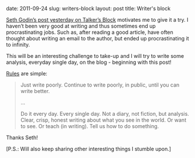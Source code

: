 date: 2011-09-24
slug: writers-block
layout: post
title: Writer's block


<p><a href="http://sethgodin.typepad.com/seths_blog/2011/09/talkers-block.html" target="_blank">Seth Godin&#8217;s post yesterday on Talker&#8217;s Block</a> motivates me to give it a try. I haven&#8217;t been very good at writing and thus sometimes end up procrastinating jobs. Such as, after reading a good article, have often thought about writing an email to the author, but ended up procrastinating it to infinity.</p>

<p>This will be an interesting challenge to take-up and I will try to write some analysis, everyday single day, on the blog - beginning with this post!</p>

<p><a href="http://sethgodin.typepad.com/seths_blog/2011/09/talkers-block.html" target="_blank">Rules</a> are simple:</p>

<blockquote>

<p>Just write poorly. Continue to write poorly, in public, until you can write better.</p>

<p>&#8230;</p>

<p>Do it every day. Every single day. Not a diary, not fiction, but analysis. Clear, crisp, honest writing about what you see in the world. Or want to see. Or teach (in writing). Tell us how to do something.</p>

</blockquote>

<p>Thanks Seth!</p>

<p>[P.S.: Will also keep sharing other interesting things I stumble upon.]</p>
